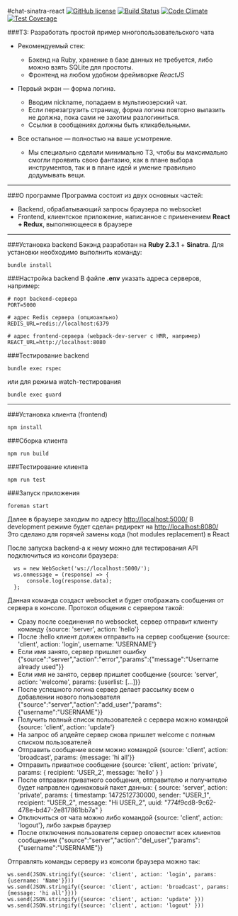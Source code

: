 #chat-sinatra-react
[![GitHub license](https://img.shields.io/badge/license-ISC-blue.svg)](https://raw.githubusercontent.com/anyley/chat-sinatra-react/master/LICENSE) [![Build Status](https://travis-ci.org/anyley/chat-sinatra-react.svg?branch=master)](https://travis-ci.org/anyley/chat-sinatra-react) [![Code Climate](https://codeclimate.com/github/anyley/chat-sinatra-react/badges/gpa.svg)](https://codeclimate.com/github/anyley/chat-sinatra-react) [![Test Coverage](https://codeclimate.com/github/anyley/chat-sinatra-react/badges/coverage.svg)](https://codeclimate.com/github/anyley/chat-sinatra-react/coverage)

###ТЗ: Разработать простой пример многопользовательского чата

* Рекомендуемый стек:
    - Бэкенд на Ruby, хранение в базе данных не требуется,
либо можно взять SQLite для простоты.
    - Фронтенд на любом удобном фреймворке *ReactJS*

* Первый экран — форма логина.
    - Вводим nickname, попадаем в мультиюзерский чат.
    - Если перезагрузить страницу, форма логина повторно вылазить не должна, пока сами не захотим разлогиниться.
    - Ссылки в сообщениях должны быть кликабельными.

* Все остальное — полностью на ваше усмотрение.
    - Мы специально сделали минимально ТЗ,
    чтобы вы максимально смогли проявить свою фантазию,
    как в плане выбора инструментов, так и в плане идей
    и умение правильно додумывать вещи.

---
###О программе
Программа состоит из двух основных частей:
- Backend, обрабатывающий запросы браузера по websocket
- Frontend, клиентское приложение, написанное с применением **React + Redux**,
выполняющееся в браузере

---
###Установка backend
Бэкэнд разработан на **Ruby 2.3.1** + **Sinatra**.
Для установки необходимо выполнить команду:

    bundle install

###Настройка backend
В файле **.env** указать адреса серверов, например:

    # порт backend-сервера
    PORT=5000
    
    # адрес Redis сервера (опциоанльно)
    REDIS_URL=redis://localhost:6379
    
    # адрес frontend-сервера (webpack-dev-server с HMR, например)
    REACT_URL=http://localhost:8080

###Тестирование backend
    
    bundle exec rspec

или для режима watch-тестирования

    bundle exec guard
    
---
###Установка клиента (frontend)
    
    npm install

###Сборка клиента
    
    npm run build
    
###Тестирование клиента
 
    npm run test
    
###Запуск приложения

    foreman start 
    
Далее в браузере заходим по адресу [http://localhost:5000/](http://localhost:5000/)
В development режиме будет сделан редирект на [http://localhost:8080/](http://localhost:8080/)
Это сделано для горячей замены кода (hot modules replacement) в React

После запуска backend-а к нему можно для тестирования API подключиться из консоли браузера:

      ws = new WebSocket('ws://localhost:5000/');
      ws.onmessage = (response) => {
          console.log(response.data);
      };

Данная команда создаст websocket и будет отображать сообщения от сервера в консоле.
Протокол общения с сервером такой:

* Сразу после соединения по websocket, сервер отправит клиенту команду {source: 'server', action: 'hello'}
* После :hello клиент должен отправить на сервер сообщение {source: 'client', action: 'login', username: 'USERNAME'}
* Если имя занято, сервер пришлет ошибку {"source":"server","action":"error","params":{"message":"Username already used"}}
* Если имя не занято, сервер пришлет сообщение {source: 'server', action: 'welcome', params: {userlist: [...]}}
* После успешного логина сервер делает рассылку всем о добавлении нового пользователя {"source":"server","action":"add_user","params":{"username":"USERNAME"}}
* Получить полный список пользователей с сервера можно командой {source: 'client', action: 'update'}
* На запрос об апдейте сервер снова пришлет welcome с полным списком пользователей
* Отправить сообщение всем можно командой {source: 'client', action: 'broadcast', params: {message: 'hi all'}}
* Отправить приватное сообщение {source: 'client', action: 'private', params: { recipient: 'USER_2', message: 'hello' } }
* После отправки приватного сообщения, отправителю и получителю будет направлен одинаковый пакет данных: { source: 'server', action: 'private', params: { timestamp: 1472512730000, sender: "USER_1", recipient: "USER_2", message: "Hi USER_2", uuid: "774f9cd8-9c62-478e-bd47-2e817861bb7a" }
* Отключиться от чата можно либо командой {source: 'client', action: 'logout'}, либо закрыв браузер
* После отключения пользователя сервер оповестит всех клиентов сообщением {"source":"server","action":"del_user","params":{"username":"USERNAME"}}

Отправлять команды серверу из консоли браузера можно так:

    ws.send(JSON.stringify({source: 'client', action: 'login', params: {username: 'Name'}}))
    ws.send(JSON.stringify({source: 'client', action: 'broadcast', params: {message: 'hi all'}}))
    ws.send(JSON.stringify({source: 'client', action: 'update' }))
    ws.send(JSON.stringify({source: 'client', action: 'logout' }))

